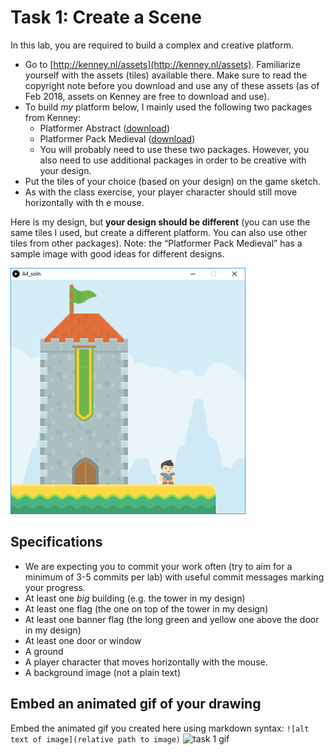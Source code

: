 # Task 1: Create a Scene

In this lab, you are required to build a complex and creative platform.
- Go to [http://kenney.nl/assets](http://kenney.nl/assets). Familiarize yourself with the assets (tiles) available there. Make sure to read the copyright note before you download and use any of these assets (as of Feb 2018, assets on Kenney are free to download and use).
- To build _my_ platform below, I mainly used the following two packages from Kenney: 
    - Platformer Abstract ([download](./platformer_abstract))
    - Platformer Pack Medieval ([download](./platformer_medieval))
    - You will probably need to use these two packages. However, you also need to use additional packages in order to be creative with your design. 
- Put the tiles of your choice (based on your design) on the game sketch.
- As with the class exercise, your player character should still move horizontally with th
e mouse. 

Here is my design, but **your design should be different** (you can use the same tiles I used, but create a different platform. You can also use other tiles from other packages). 
Note: the “Platformer Pack Medieval” has a sample image with good ideas for different designs.

![sample_solution](../images/sample_sol.png)

## Specifications

- We are expecting you to commit your work often (try to aim for a minimum of 3-5 commits per lab) with useful commit messages marking your progress.
- At least one _big_ building (e.g. the tower in my design)
- At least one flag (the one on top of the tower in my design)
- At least one banner flag (the long green and yellow one above the door in my design)
- At least one door or window
- A ground
- A player character that moves horizontally with the mouse.
- A background image (not a plain text)

## Embed an animated gif of your drawing

Embed the animated gif you created here using markdown syntax: `![alt text of image](relative path to image)`
![task 1 gif](/lab/animations/task1.gif)